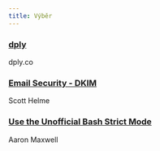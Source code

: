 ```yaml
---
title: Výběr
---
```


### [dply](https://dply.co/)
dply.co

### [Email Security - DKIM](https://scotthelme.co.uk/email-security-dkim/)
Scott Helme

### [Use the Unofficial Bash Strict Mode](http://redsymbol.net/articles/unofficial-bash-strict-mode/)
Aaron Maxwell
